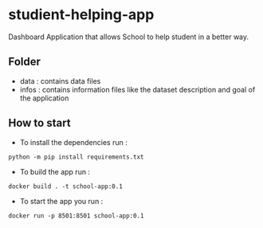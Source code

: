# studient-helping-app
Dashboard Application that allows School to help student in a better way. 

## Folder 
- data : contains data files
- infos : contains information files like the dataset description and goal of the application

## How to start

- To install the dependencies run :  
```
python -m pip install requirements.txt
```

- To build the app run :
```
docker build . -t school-app:0.1
```

- To start the app you run :  
```
docker run -p 8501:8501 school-app:0.1
```
